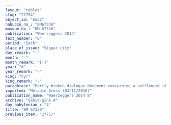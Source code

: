 ```yaml
---
layout: "tablet"
slug: "27754"
object_id: "6532"
nabucco_no_: "BM67336"
museum_no_: "BM 67336"
publication: "Waerzeggers 2014"
text_number: "8"
period: "Each"
place_of_issue: "Sippar city"
day_remark: "-"
month: "-"
month_remark: "[-]"
year: "6"
year_remark: "-"
king: "Cyr"
king_remark: "-"
paraphrase: "Partly broken dialogue document concerning a settlement about a promissory note: By order or (<em>ina p&icirc;</em>) a certain <strong>C </strong>(perhaps the father of the mayor), <strong>A</strong> approaches (<em>mahāru</em>) the priest (<em>&scaron;ang&ucirc;</em>) of Sippar (Marduk-&scaron;umu-iddin) because of a promissory note (<em>u&rsquo;iltu</em>) concerning 15 minas of silver which has been declared(?) by the mayor (<em>hazannu</em>) of Sippar (&Scaron;ama&scaron;-ibni/Nab&ucirc;-uṣalla) to <strong>B</strong>. According to a broken passage, <strong>B</strong> probably needed it for a trip to Uruk. <strong>B</strong> will bring the promissory note to the mayor in Ta&scaron;rīt (VII). The judicial settlement (<em>puruss&icirc; dīnu</em>) took place in the names of the priest of Sippar, the temple enterer (<em>ērib bīti</em>) of &Scaron;ama&scaron; (Bēl-aplu-iddin//&Scaron;ang&ucirc;-Sippar), two more individuals and the scribe.<br /> &nbsp;<br /> <strong>A</strong> = &Scaron;ama&scaron;-ibni/Nab&ucirc;-nāṣir//Ṣāhit-sattukki; <strong>B</strong> = &Scaron;ama&scaron;-aplu-uṣur/Bānia//Pahhāru; <strong>C</strong> = Nab&ucirc;-uṣalla; Scribe = Arad-Bēl/Bēl-u&scaron;allim//Adad-&scaron;am&ecirc;<br /> &nbsp;"
imported: "Melanie Gross (03/11/2016)"
publication_name: "Waerzeggers 2014 8"
archive: "Ṣāhit-ginê A"
day_babylonian_: "4"
title: "BM 67336"
previous_item: "27757"
---
```

